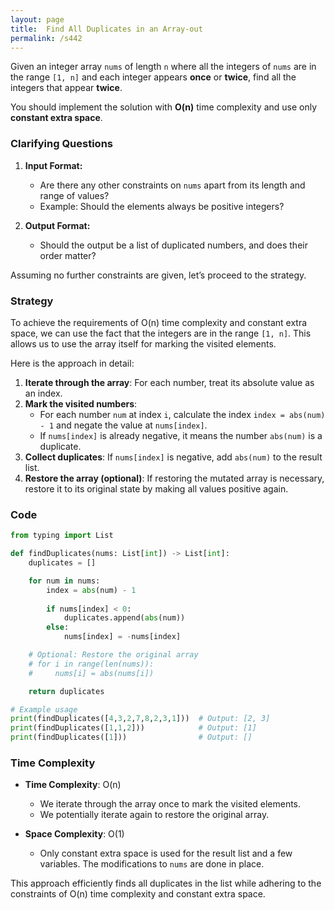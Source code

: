 ```yaml
---
layout: page
title:  Find All Duplicates in an Array-out
permalink: /s442
---
```

Given an integer array `nums` of length `n` where all the integers of `nums` are in the range `[1, n]` and each integer appears **once** or **twice**, find all the integers that appear **twice**.

You should implement the solution with **O(n)** time complexity and use only **constant extra space**.

### Clarifying Questions
1. **Input Format:**
   - Are there any other constraints on `nums` apart from its length and range of values?
   - Example: Should the elements always be positive integers?

2. **Output Format:**
   - Should the output be a list of duplicated numbers, and does their order matter?

Assuming no further constraints are given, let’s proceed to the strategy.

### Strategy
To achieve the requirements of O(n) time complexity and constant extra space, we can use the fact that the integers are in the range `[1, n]`. This allows us to use the array itself for marking the visited elements.

Here is the approach in detail:
1. **Iterate through the array**: For each number, treat its absolute value as an index.
2. **Mark the visited numbers**: 
   - For each number `num` at index `i`, calculate the index `index = abs(num) - 1` and negate the value at `nums[index]`.
   - If `nums[index]` is already negative, it means the number `abs(num)` is a duplicate.
3. **Collect duplicates**: If `nums[index]` is negative, add `abs(num)` to the result list.
4. **Restore the array (optional)**: If restoring the mutated array is necessary, restore it to its original state by making all values positive again.

### Code

```python
from typing import List

def findDuplicates(nums: List[int]) -> List[int]:
    duplicates = []

    for num in nums:
        index = abs(num) - 1
        
        if nums[index] < 0:
            duplicates.append(abs(num))
        else:
            nums[index] = -nums[index]

    # Optional: Restore the original array
    # for i in range(len(nums)):
    #     nums[i] = abs(nums[i])

    return duplicates

# Example usage
print(findDuplicates([4,3,2,7,8,2,3,1]))  # Output: [2, 3]
print(findDuplicates([1,1,2]))            # Output: [1]
print(findDuplicates([1]))                # Output: []
```

### Time Complexity
- **Time Complexity**: O(n)
  - We iterate through the array once to mark the visited elements.
  - We potentially iterate again to restore the original array.

- **Space Complexity**: O(1)
  - Only constant extra space is used for the result list and a few variables. The modifications to `nums` are done in place.

This approach efficiently finds all duplicates in the list while adhering to the constraints of O(n) time complexity and constant extra space.